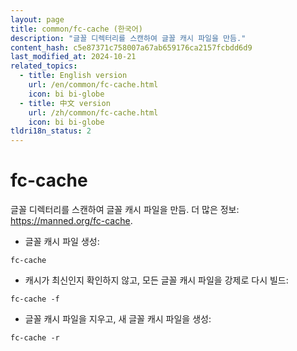 ```yaml
---
layout: page
title: common/fc-cache (한국어)
description: "글꼴 디렉터리를 스캔하여 글꼴 캐시 파일을 만듬."
content_hash: c5e87371c758007a67ab659176ca2157fcbdd6d9
last_modified_at: 2024-10-21
related_topics:
  - title: English version
    url: /en/common/fc-cache.html
    icon: bi bi-globe
  - title: 中文 version
    url: /zh/common/fc-cache.html
    icon: bi bi-globe
tldri18n_status: 2
---
```

# fc-cache

글꼴 디렉터리를 스캔하여 글꼴 캐시 파일을 만듬.
더 많은 정보: <https://manned.org/fc-cache>.

- 글꼴 캐시 파일 생성:

`fc-cache`

- 캐시가 최신인지 확인하지 않고, 모든 글꼴 캐시 파일을 강제로 다시 빌드:

`fc-cache -f`

- 글꼴 캐시 파일을 지우고, 새 글꼴 캐시 파일을 생성:

`fc-cache -r`
